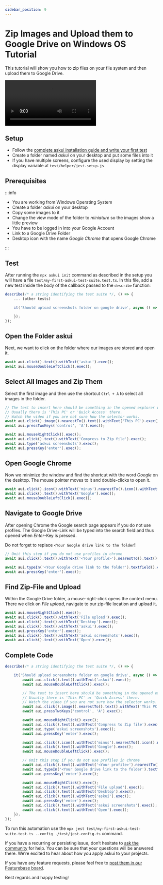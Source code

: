 ```yaml
---
sidebar_position: 9
---
```


# Zip Images and Upload them to Google Drive on Windows OS Tutorial

This tutorial will show you how to zip files on your file system and then upload them to Google Drive.

<video style="max-width: 100%;" controls>
  <source src="https://d2dnep8p8ldagm.cloudfront.net/assets/docs/compress_photos_and_upload_them_on_google_drive_with_askui.mp4"/>
</video>

## Setup

* Follow the <a href="../Getting%20Started/getting-started" target="_blank">complete askui installation guide and write your first test</a>
* Create a folder named _askui_ on your desktop and put some files into it
* If you have multiple screens, configure the used display by setting the display variable at `test/helper/jest.setup.js`

## Prerequisites

:::info

* You are working from Windows Operating System
* Create a folder _askui_ on your desktop
* Copy some images to it
* Change the view mode of the folder to _miniature_ so the images show a little preview
* You have to be logged in into your Google Account
* Link to a Google Drive Folder
* Desktop icon with the name _Google Chrome_ that opens Google Chrome

:::

## Test

After running the `npx askui init` command as described in the setup you will have a file `test/my-first-askui-test-suite.test.ts`. In this file, add a new test inside the body of the callback passed to the `describe` function:

```ts
describe(/* a string identifying the test suite */, () => {
    ... (other tests)

    it('Should upload screenshots folder on google drive', async () => {

    });
});
```

## Open the Folder askui
Next, we want to click on the folder where our images are stored and open it.

```ts
await aui.click().text().withText('askui').exec();
await aui.mouseDoubleLeftClick().exec();
```

## Select All Images and Zip Them
Select the first image and then use the shortcut `Ctrl + A` to select all images in the folder.

```ts
// The text to insert here should be something in the opened explorer window.
// Usually there is 'This PC' or 'Quick Access' there.
// Watch the video if you are not sure how the selector works.
await aui.click().image().nearestTo().text().withText('This PC').exec();
await aui.pressTwoKeys('control', 'A').exec();

await aui.mouseRightClick().exec();
await aui.click().text().withText('Compress to Zip file').exec();
await aui.type('askui screenshots').exec();
await aui.pressKey('enter').exec();
```

## Open Google Chrome
Now we minimize the window and find the shortcut with the word _Google_ on the desktop.
The mouse pointer moves to it and double-clicks to open it.

```ts
await aui.click().icon().withText('minus').nearestTo().icon().withText('stop').exec();
await aui.click().text().withText('Google').exec();
await aui.mouseDoubleLeftClick().exec();
```

## Navigate to Google Drive
After opening Chrome the Google search page appears if you do not use profiles. The Google Drive-Link will be typed into the search field and thus opened when _Enter_-Key is pressed.

Do not forget to replace `<Your Google drive link to the folder`!

```ts
// Omit this step if you do not use profiles in chrome
await aui.click().text().withText('<Your profile>').nearestTo().text().withText('work').exec();

await aui.typeIn('<Your Google drive link to the folder').textfield().contains().text().withText('Search Google or type a URL').exec();
await aui.pressKey('enter').exec();
```

## Find Zip-File and Upload
Within the Google Drive folder, a mouse-right-click opens the context menu. There we click on _File upload_, navigate to our zip-file location and upload it.

```ts
await aui.mouseRightClick().exec();
await aui.click().text().withText('File upload').exec();
await aui.click().text().withText('Desktop').exec();
await aui.click().text().withText('askui').exec();
await aui.pressKey('enter').exec();
await aui.click().text().withText('askui screenshots').exec();
await aui.click().text().withText('Open').exec();
```

## Complete Code
```ts
describe(/* a string identifying the test suite */, () => {

    it('Should upload screenshots folder on google drive', async () => {
        await aui.click().text().withText('askui').exec();
        await aui.mouseDoubleLeftClick().exec();

        // The text to insert here should be something in the opened explorer window.
        // Usually there is 'This PC' or 'Quick Access' there.
        // Watch the video if you are not sure how the selector works.
        await aui.click().image().nearestTo().text().withText('This PC').exec();
        await aui.pressTwoKeys('control', 'A').exec();

        await aui.mouseRightClick().exec();
        await aui.click().text().withText('Compress to Zip file').exec();
        await aui.type('askui screenshots').exec();
        await aui.pressKey('enter').exec();

        await aui.click().icon().withText('minus').nearestTo().icon().withText('stop').exec();
        await aui.click().text().withText('Google').exec();
        await aui.mouseDoubleLeftClick().exec();

        // Omit this step if you do not use profiles in chrome
        await aui.click().text().withText('<Your profile>').nearestTo().text().withText('work').exec();
        await aui.typeIn('<Your Google drive link to the folder').textfield().contains().text().withText('Search Google or type a URL').exec();
        await aui.pressKey('enter').exec();

        await aui.mouseRightClick().exec();
        await aui.click().text().withText('File upload').exec();
        await aui.click().text().withText('Desktop').exec();
        await aui.click().text().withText('askui').exec();
        await aui.pressKey('enter').exec();
        await aui.click().text().withText('askui screenshots').exec();
        await aui.click().text().withText('Open').exec();
    });
});
```

To run this automation use the `npx jest test/my-first-askui-test-suite.test.ts --config ./test/jest.config.ts` command.

If you have a recurring or persisting issue, don’t hesitate to [ask the community](https://bit.ly/3ekHnGR) for help. You can be sure that your questions will be answered there. We’re excited to hear about how you apply askui to your projects.

If you have any feature requests, please feel free to [post them in our Featurebase board](https://bit.ly/3AP20T7).

Best regards and happy testing!